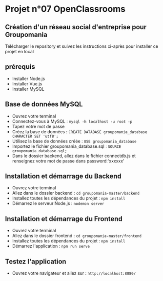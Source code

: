 # Projet n°07 OpenClassrooms

## Création d'un réseau social d'entreprise pour Groupomania

Télécharger le repository et suivez les instructions ci-après pour installer ce projet en local

## prérequis

* Installer Node.js
* Installer Vue.js
* Installer MySQL

## Base de données MySQL

* Ouvrez votre terminal
* Connectez-vous à MySQL : `mysql -h localhost -u root -p`
* Tapez votre mot de passe 
* Créez la base de données : `CREATE DATABASE groupomania_database CHARACTER SET 'utf8';`
* Utilisez la base de données créée : `USE groupomania_database`
* Importez le fichier groupomania_database.sql : `SOURCE groupomania_database.sql;`
* Dans le dossier backend, allez dans le fichier connectdb.js et renseignez votre mot de passe dans password:'xxxxxx'

## Installation et démarrage du Backend

* Ouvrez votre terminal
* Allez dans le dossier backend : `cd groupomania-master/backend` 
* Installez toutes les dépendances du projet : `npm install`
* Démarrez le serveur Node.js : `nodemon server`

## Installation et démarrage du Frontend

* Ouvrez votre terminal
* Allez dans le dossier frontend : `cd groupomania-master/frontend` 
* Installez toutes les dépendances du projet : `npm install`
* Démarrez l'application : `npm run serve`

## Testez l'application
* Ouvrez votre navigateur et allez sur : `http://localhost:8080/`


